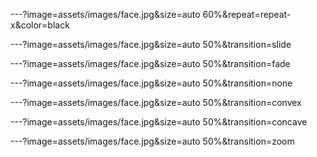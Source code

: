 ---?image=assets/images/face.jpg&size=auto 60%&repeat=repeat-x&color=black

---?image=assets/images/face.jpg&size=auto 50%&transition=slide

---?image=assets/images/face.jpg&size=auto 50%&transition=fade

---?image=assets/images/face.jpg&size=auto 50%&transition=none

---?image=assets/images/face.jpg&size=auto 50%&transition=convex

---?image=assets/images/face.jpg&size=auto 50%&transition=concave

---?image=assets/images/face.jpg&size=auto 50%&transition=zoom


